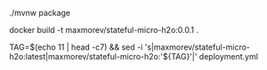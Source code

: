 ./mvnw package

docker build -t maxmorev/stateful-micro-h2o:0.0.1 .

TAG=$(echo 11 | head -c7) && sed -i 's|maxmorev/stateful-micro-h2o:latest|maxmorev/stateful-micro-h2o:'${TAG}'|' deployment.yml
